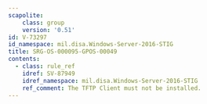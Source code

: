 ```yaml
---
scapolite:
    class: group
    version: '0.51'
id: V-73297
id_namespace: mil.disa.Windows-Server-2016-STIG
title: SRG-OS-000095-GPOS-00049
contents:
  - class: rule_ref
    idref: SV-87949
    idref_namespace: mil.disa.Windows-Server-2016-STIG
    ref_comment: The TFTP Client must not be installed.
---
```



